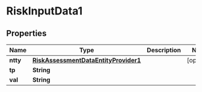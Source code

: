 

# RiskInputData1

## Properties

Name | Type | Description | Notes
------------ | ------------- | ------------- | -------------
**ntty** | [**RiskAssessmentDataEntityProvider1**](RiskAssessmentDataEntityProvider1.md) |  |  [optional]
**tp** | **String** |  | 
**val** | **String** |  | 



